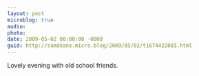 ```yaml
---
layout: post
microblog: true
audio: 
photo: 
date: 2009-05-02 00:00:00 -0000
guid: http://samdeane.micro.blog/2009/05/02/t1674422083.html
---
```

Lovely evening with old school friends.
